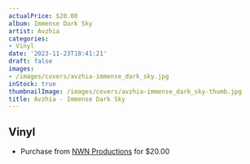 ```yaml
---
actualPrice: $20.00
album: Immense Dark Sky
artist: Avzhia
categories:
- Vinyl
date: '2023-11-23T18:41:21'
draft: false
images:
- /images/covers/avzhia-immense_dark_sky.jpg
inStock: true
thumbnailImage: /images/covers/avzhia-immense_dark_sky-thumb.jpg
title: Avzhia - Immense Dark Sky
---
```


## Vinyl
* Purchase from [NWN Productions](http://shop.nwnprod.com/index.php?route=product/product&path=75&product_id=36569&sort=pd.name&order=ASC) for $20.00
